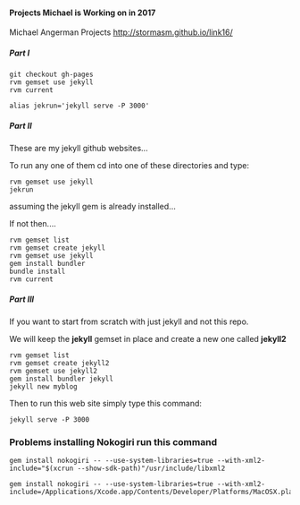 #### Projects Michael is Working on in 2017

Michael Angerman Projects
http://stormasm.github.io/link16/

##### Part I

```
git checkout gh-pages
rvm gemset use jekyll
rvm current

alias jekrun='jekyll serve -P 3000'
```

##### Part II

These are my jekyll github websites...

To run any one of them cd into one of these directories and type:

```
rvm gemset use jekyll
jekrun
```

assuming the jekyll gem is already installed...

If not then....

```
rvm gemset list
rvm gemset create jekyll
rvm gemset use jekyll
gem install bundler
bundle install
rvm current
```

##### Part III

If you want to start from scratch with just jekyll and not this repo.

We will keep the **jekyll** gemset in place and
create a new one called **jekyll2**

```
rvm gemset list
rvm gemset create jekyll2
rvm gemset use jekyll2
gem install bundler jekyll
jekyll new myblog
```

Then to run this web site simply type this command:

```
jekyll serve -P 3000
```

### Problems installing Nokogiri run this command

```
gem install nokogiri -- --use-system-libraries=true --with-xml2-include="$(xcrun --show-sdk-path)"/usr/include/libxml2
```

```
gem install nokogiri -- --use-system-libraries=true --with-xml2-include=/Applications/Xcode.app/Contents/Developer/Platforms/MacOSX.platform/Developer/SDKs/MacOSX10.13.sdk/usr/include/libxml2/
```

